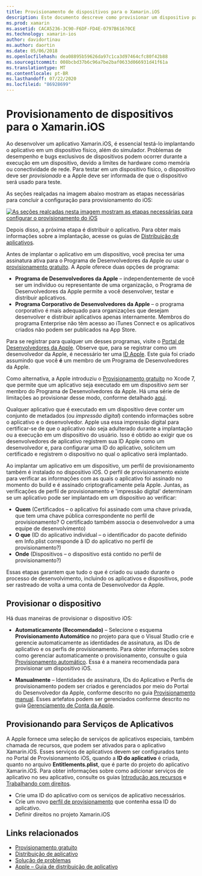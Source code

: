 ```yaml
---
title: Provisionamento de dispositivos para o Xamarin.iOS
description: Este documento descreve como provisionar um dispositivo para que ele possa ser usado para testar um aplicativo. Ele também aborda como configurar um aplicativo para que ele possa usar recursos como notificações por push.
ms.prod: xamarin
ms.assetid: CACA5236-3C90-F6DF-FD4E-0797B61670CE
ms.technology: xamarin-ios
author: davidortinau
ms.author: daortin
ms.date: 05/06/2018
ms.openlocfilehash: dea08895b59626da97c1ca3d97464cfc80f42b88
ms.sourcegitcommit: 008bcbd37b6c96a7be2baf0633d066931d41f61a
ms.translationtype: MT
ms.contentlocale: pt-BR
ms.lasthandoff: 07/22/2020
ms.locfileid: "86928699"
---
```

# <a name="device-provisioning-for-xamarinios"></a>Provisionamento de dispositivos para o Xamarin.iOS

Ao desenvolver um aplicativo Xamarin.iOS, é essencial testá-lo implantando o aplicativo em um dispositivo físico, além do simulador. Problemas de desempenho e bugs exclusivos de dispositivos podem ocorrer durante a execução em um dispositivo, devido a limites de hardware como memória ou conectividade de rede. Para testar em um dispositivo físico, o dispositivo deve ser *provisionado* e a Apple deve ser informada de que o dispositivo será usado para teste.

As seções realçadas na imagem abaixo mostram as etapas necessárias para concluir a configuração para provisionamento do iOS:

[![As seções realçadas nesta imagem mostram as etapas necessárias para configurar o provisionamento do iOS](images/provisioningdiagram.png)](images/provisioningdiagram.png#lightbox)

Depois disso, a próxima etapa é distribuir o aplicativo. Para obter mais informações sobre a implantação, acesse os guias de [Distribuição de aplicativos](~/ios/deploy-test/app-distribution/index.md).

Antes de implantar o aplicativo em um dispositivo, você precisa ter uma assinatura ativa para o Programa de Desenvolvedores da Apple *ou* usar o [provisionamento gratuito](~/ios/get-started/installation/device-provisioning/free-provisioning.md). A Apple oferece duas opções de programa:

- **Programa de Desenvolvedores da Apple** – independentemente de você ser um indivíduo ou representante de uma organização, o Programa de Desenvolvedores da Apple permite a você desenvolver, testar e distribuir aplicativos.
- **Programa Corporativo de Desenvolvedores da Apple** – o programa corporativo é mais adequado para organizações que desejam desenvolver e distribuir aplicativos apenas internamente. Membros do programa Enterprise não têm acesso ao iTunes Connect e os aplicativos criados não podem ser publicados na App Store.

Para se registrar para qualquer um desses programas, visite o [Portal de Desenvolvedores da Apple](https://developer.apple.com/programs/enroll/). Observe que, para se registrar como um desenvolvedor da Apple, é necessário ter uma [ID Apple](https://appleid.apple.com/). Este guia foi criado assumindo que você **é** um membro de um Programa de Desenvolvedores da Apple.

Como alternativa, a Apple introduziu o [Provisionamento gratuito](~/ios/get-started/installation/device-provisioning/free-provisioning.md) no Xcode 7, que permite que um aplicativo seja executado em um dispositivo *sem* ser membro do Programa de Desenvolvedores da Apple. Há uma série de limitações ao provisionar desse modo, conforme detalhado [aqui](~/ios/get-started/installation/device-provisioning/free-provisioning.md#limitations).

Qualquer aplicativo que é executado em um dispositivo deve conter um conjunto de metadados (ou *impressão digital*) contendo informações sobre o aplicativo e o desenvolvedor. Apple usa essa impressão digital para certificar-se de que o aplicativo não seja adulterado durante a implantação ou a execução em um dispositivo do usuário. Isso é obtido ao exigir que os desenvolvedores de aplicativo registrem sua ID Apple como um desenvolvedor e, para configurar uma ID do aplicativo, solicitem um certificado e registrem o dispositivo no qual o aplicativo será implantado.

Ao implantar um aplicativo em um dispositivo, um perfil de provisionamento também é instalado no dispositivo iOS. O perfil de provisionamento existe para verificar as informações com as quais o aplicativo foi assinado no momento do build e é assinado criptograficamente pela Apple. Juntas, as verificações de perfil de provisionamento e 'impressão digital' determinam se um aplicativo pode ser implantado em um dispositivo ao verificar:

- **Quem** (Certificados – o aplicativo foi assinado com uma chave privada, que tem uma chave pública correspondente no perfil de provisionamento? O certificado também associa o desenvolvedor a uma equipe de desenvolvimento)
- **O que** (ID do aplicativo individual – o identificador do pacote definido em Info.plist corresponde à ID do aplicativo no perfil de provisionamento?)
- **Onde** (Dispositivos – o dispositivo está contido no perfil de provisionamento?)

Essas etapas garantem que tudo o que é criado ou usado durante o processo de desenvolvimento, incluindo os aplicativos e dispositivos, pode ser rastreado de volta a uma conta de Desenvolvedor da Apple.

## <a name="provisioning-your-device"></a>Provisionar o dispositivo

Há duas maneiras de provisionar o dispositivo iOS:

- **Automaticamente (Recomendado)** – Selecione o esquema **Provisionamento Automático** no projeto para que o Visual Studio crie e gerencie automaticamente as identidades de assinatura, as IDs de aplicativo e os perfis de provisionamento. Para obter informações sobre como gerenciar automaticamente o provisionamento, consulte o guia [Provisionamento automático](automatic-provisioning.md). Essa é a maneira recomendada para provisionar um dispositivo iOS.

- **Manualmente** – Identidades de assinatura, IDs do Aplicativo e Perfis de provisionamento podem ser criados e gerenciados por meio do Portal do Desenvolvedor da Apple, conforme descrito no guia [Provisionamento manual](manual-provisioning.md). Esses artefatos podem ser gerenciados conforme descrito no guia [Gerenciamento de Conta da Apple](~/cross-platform/macios/apple-account-management.md).

## <a name="provisioning-for-application-services"></a>Provisionando para Serviços de Aplicativos

A Apple fornece uma seleção de serviços de aplicativos especiais, também chamada de recursos, que podem ser ativados para o aplicativo Xamarin.iOS. Esses serviços de aplicativos devem ser configurados tanto no Portal de Provisionamento iOS, quando a **ID do aplicativo** é criada, quanto no arquivo **Entitlements.plist**, que é parte do projeto do aplicativo Xamarin.iOS. Para obter informações sobre como adicionar serviços de aplicativo no seu aplicativo, consulte os guias [Introdução aos recursos](~/ios/deploy-test/provisioning/capabilities/index.md) e [Trabalhando com direitos](~/ios/deploy-test/provisioning/entitlements.md).

- Crie uma ID do aplicativo com os serviços de aplicativo necessários.
- Crie um novo [perfil de provisionamento](#provisioning-your-device) que contenha essa ID do aplicativo.
- Definir direitos no projeto Xamarin.iOS

## <a name="related-links"></a>Links relacionados

- [Provisionamento gratuito](~/ios/get-started/installation/device-provisioning/free-provisioning.md)
- [Distribuição de aplicativo](~/ios/deploy-test/app-distribution/index.md)
- [Solução de problemas](~/ios/deploy-test/troubleshooting.md)
- [Apple – Guia de distribuição de aplicativo](https://developer.apple.com/library/ios/documentation/IDEs/Conceptual/AppDistributionGuide/Introduction/Introduction.html)
